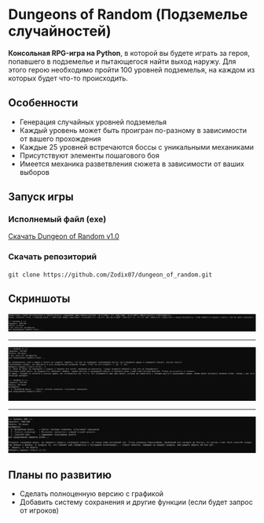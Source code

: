 # Dungeons of Random (Подземелье случайностей)

**Консольная RPG-игра на Python**, в которой вы будете играть за героя, попавшего в подземелье и пытающегося найти выход наружу. Для этого герою необходимо пройти 100 уровней подземелья, на каждом из которых будет что-то происходить.

## Особенности
* Генерация случайных уровней подземелья
* Каждый уровень может быть проигран по-разному в зависимости от вашего прохождения
* Каждые 25 уровней встречаются боссы с уникальными механиками
* Присутствуют элементы пошагового боя
* Имеется механика разветвления сюжета в зависимости от ваших выборов

## Запуск игры
### Исполнемый файл (exe)

[Скачать Dungeon of Random v1.0](https://github.com/Zodix07/dungeon_of_random/releases/download/v1.0/dungeon_of_random.exe)

### Скачать репозиторий
`git clone https://github.com/Zodix07/dungeon_of_random.git`

## Скриншоты

![Скриншот_1](/images/image1.png)
***
![Скриншот_2](/images/image2.png)
***
![Скриншот_3](/images/image3.png)

## Планы по развитию
* Сделать полноценную версию с графикой
* Добавить систему сохранения и другие функции (если будет запрос от игроков)